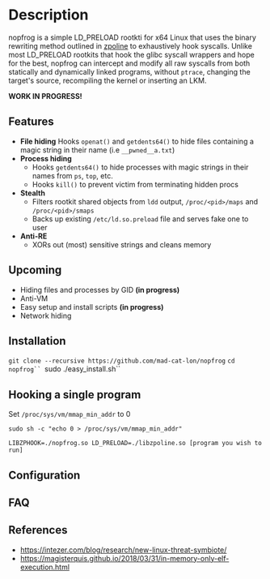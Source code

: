 # Description
nopfrog is a simple LD_PRELOAD rootkti for x64 Linux that uses the binary rewriting method outlined in [zpoline](https://github.com/yasukata/zpoline) to exhaustively hook syscalls. Unlike most LD_PRELOAD rootkits that hook the glibc syscall wrappers and hope for the best, nopfrog can intercept and modify all raw syscalls from both statically and dynamically linked programs, without `ptrace`, changing the target's source, recompiling the kernel or inserting an LKM. 
 
**WORK IN PROGRESS!**

## Features 
- **File hiding**
Hooks `openat()` and `getdents64()` to hide files containing a magic string in their name (i.e `__pwned__a.txt`)
- **Process hiding**
    - Hooks `getdents64()` to hide processes with magic strings in their names from `ps`, `top`, etc.
    - Hooks `kill()` to prevent victim from terminating hidden procs
- **Stealth**
    - Filters rootkit shared objects from `ldd` output, `/proc/<pid>/maps` and `/proc/<pid>/smaps`
    - Backs up existing `/etc/ld.so.preload` file and serves fake one to user
- **Anti-RE**
    - XORs out (most) sensitive strings and cleans memory


## Upcoming
- Hiding files and processes by GID **(in progress)**
- Anti-VM 
- Easy setup and install scripts **(in progress)**
- Network hiding 

## Installation 
```git clone --recursive https://github.com/mad-cat-lon/nopfrog```
```cd nopfrog``
```sudo ./easy_install.sh``

## Hooking a single program  
Set `/proc/sys/vm/mmap_min_addr` to 0

```sudo sh -c "echo 0 > /proc/sys/vm/mmap_min_addr"```

```LIBZPHOOK=./nopfrog.so LD_PRELOAD=./libzpoline.so [program you wish to run]```

## Configuration

## FAQ

## References 
- https://intezer.com/blog/research/new-linux-threat-symbiote/
- https://magisterquis.github.io/2018/03/31/in-memory-only-elf-execution.html
 